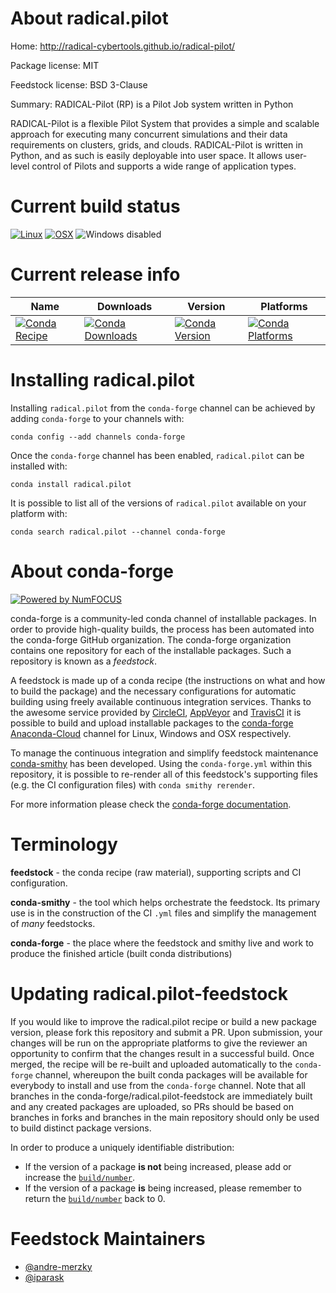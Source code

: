<!--
# -*- mode: jinja -*-
-->

About radical.pilot
===================

Home: http://radical-cybertools.github.io/radical-pilot/

Package license: MIT

Feedstock license: BSD 3-Clause

Summary: RADICAL-Pilot (RP) is a Pilot Job system written in Python

RADICAL-Pilot is a flexible Pilot System that provides a simple and scalable
approach for executing many concurrent simulations and their data requirements
on clusters, grids, and clouds. RADICAL-Pilot is written in Python, and as such
is easily deployable into user space. It allows user-level control of Pilots
and supports a wide range of application types.


Current build status
====================

[![Linux](https://img.shields.io/circleci/project/github/conda-forge/radical.pilot-feedstock/master.svg?label=Linux)](https://circleci.com/gh/conda-forge/radical.pilot-feedstock)
[![OSX](https://img.shields.io/travis/conda-forge/radical.pilot-feedstock/master.svg?label=macOS)](https://travis-ci.org/conda-forge/radical.pilot-feedstock)
![Windows disabled](https://img.shields.io/badge/Windows-disabled-lightgrey.svg)

Current release info
====================

| Name | Downloads | Version | Platforms |
| --- | --- | --- | --- |
| [![Conda Recipe](https://img.shields.io/badge/recipe-radical.pilot-green.svg)](https://anaconda.org/conda-forge/radical.pilot) | [![Conda Downloads](https://img.shields.io/conda/dn/conda-forge/radical.pilot.svg)](https://anaconda.org/conda-forge/radical.pilot) | [![Conda Version](https://img.shields.io/conda/vn/conda-forge/radical.pilot.svg)](https://anaconda.org/conda-forge/radical.pilot) | [![Conda Platforms](https://img.shields.io/conda/pn/conda-forge/radical.pilot.svg)](https://anaconda.org/conda-forge/radical.pilot) |

Installing radical.pilot
========================

Installing `radical.pilot` from the `conda-forge` channel can be achieved by adding `conda-forge` to your channels with:

```
conda config --add channels conda-forge
```

Once the `conda-forge` channel has been enabled, `radical.pilot` can be installed with:

```
conda install radical.pilot
```

It is possible to list all of the versions of `radical.pilot` available on your platform with:

```
conda search radical.pilot --channel conda-forge
```


About conda-forge
=================

[![Powered by NumFOCUS](https://img.shields.io/badge/powered%20by-NumFOCUS-orange.svg?style=flat&colorA=E1523D&colorB=007D8A)](http://numfocus.org)

conda-forge is a community-led conda channel of installable packages.
In order to provide high-quality builds, the process has been automated into the
conda-forge GitHub organization. The conda-forge organization contains one repository
for each of the installable packages. Such a repository is known as a *feedstock*.

A feedstock is made up of a conda recipe (the instructions on what and how to build
the package) and the necessary configurations for automatic building using freely
available continuous integration services. Thanks to the awesome service provided by
[CircleCI](https://circleci.com/), [AppVeyor](https://www.appveyor.com/)
and [TravisCI](https://travis-ci.org/) it is possible to build and upload installable
packages to the [conda-forge](https://anaconda.org/conda-forge)
[Anaconda-Cloud](https://anaconda.org/) channel for Linux, Windows and OSX respectively.

To manage the continuous integration and simplify feedstock maintenance
[conda-smithy](https://github.com/conda-forge/conda-smithy) has been developed.
Using the ``conda-forge.yml`` within this repository, it is possible to re-render all of
this feedstock's supporting files (e.g. the CI configuration files) with ``conda smithy rerender``.

For more information please check the [conda-forge documentation](https://conda-forge.org/docs/).

Terminology
===========

**feedstock** - the conda recipe (raw material), supporting scripts and CI configuration.

**conda-smithy** - the tool which helps orchestrate the feedstock.
                   Its primary use is in the construction of the CI ``.yml`` files
                   and simplify the management of *many* feedstocks.

**conda-forge** - the place where the feedstock and smithy live and work to
                  produce the finished article (built conda distributions)


Updating radical.pilot-feedstock
================================

If you would like to improve the radical.pilot recipe or build a new
package version, please fork this repository and submit a PR. Upon submission,
your changes will be run on the appropriate platforms to give the reviewer an
opportunity to confirm that the changes result in a successful build. Once
merged, the recipe will be re-built and uploaded automatically to the
`conda-forge` channel, whereupon the built conda packages will be available for
everybody to install and use from the `conda-forge` channel.
Note that all branches in the conda-forge/radical.pilot-feedstock are
immediately built and any created packages are uploaded, so PRs should be based
on branches in forks and branches in the main repository should only be used to
build distinct package versions.

In order to produce a uniquely identifiable distribution:
 * If the version of a package **is not** being increased, please add or increase
   the [``build/number``](https://conda.io/docs/user-guide/tasks/build-packages/define-metadata.html#build-number-and-string).
 * If the version of a package **is** being increased, please remember to return
   the [``build/number``](https://conda.io/docs/user-guide/tasks/build-packages/define-metadata.html#build-number-and-string)
   back to 0.

Feedstock Maintainers
=====================

* [@andre-merzky](https://github.com/andre-merzky/)
* [@iparask](https://github.com/iparask/)

